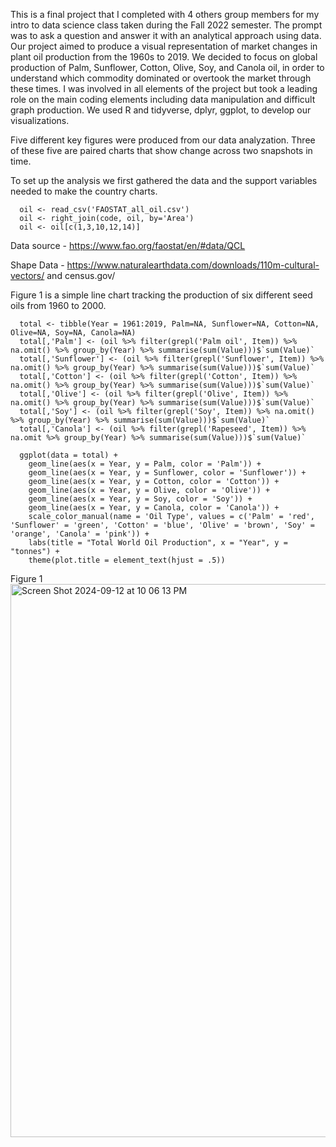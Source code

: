 This is a final project that I completed with 4 others group members for my intro to data science class taken during the Fall 2022 semester. The prompt was to ask a question and 
answer it with an analytical approach using data. Our project aimed to produce a visual representation of market changes in plant oil production from the 1960s to 2019. 
We decided to focus on global production of Palm, Sunflower, Cotton, Olive, Soy, and Canola oil, in order to understand which commodity dominated or overtook the market through 
these times. I was involved in all elements of the project but took a leading role on the main coding elements including data manipulation and difficult graph production. 
We used R and tidyverse, dplyr, ggplot, to develop our visualizations.

Five different key figures were produced from our data analyzation. Three of these five are paired charts that show change across two snapshots in time.

To set up the analysis we first gathered the data and the support variables needed to make the country charts.

      oil <- read_csv('FAOSTAT_all_oil.csv')
      oil <- right_join(code, oil, by='Area')
      oil <- oil[c(1,3,10,12,14)]

  Data source - https://www.fao.org/faostat/en/#data/QCL
  
  Shape Data - https://www.naturalearthdata.com/downloads/110m-cultural-vectors/ and census.gov/

Figure 1 is a simple line chart tracking the production of six different seed oils from 1960 to 2000.
    
      total <- tibble(Year = 1961:2019, Palm=NA, Sunflower=NA, Cotton=NA, Olive=NA, Soy=NA, Canola=NA) 
      total[,'Palm'] <- (oil %>% filter(grepl('Palm oil', Item)) %>% na.omit() %>% group_by(Year) %>% summarise(sum(Value)))$`sum(Value)`
      total[,'Sunflower'] <- (oil %>% filter(grepl('Sunflower', Item)) %>% na.omit() %>% group_by(Year) %>% summarise(sum(Value)))$`sum(Value)`
      total[,'Cotton'] <- (oil %>% filter(grepl('Cotton', Item)) %>% na.omit() %>% group_by(Year) %>% summarise(sum(Value)))$`sum(Value)`
      total[,'Olive'] <- (oil %>% filter(grepl('Olive', Item)) %>% na.omit() %>% group_by(Year) %>% summarise(sum(Value)))$`sum(Value)`
      total[,'Soy'] <- (oil %>% filter(grepl('Soy', Item)) %>% na.omit() %>% group_by(Year) %>% summarise(sum(Value)))$`sum(Value)`
      total[,'Canola'] <- (oil %>% filter(grepl('Rapeseed', Item)) %>% na.omit %>% group_by(Year) %>% summarise(sum(Value)))$`sum(Value)` 

      ggplot(data = total) + 
        geom_line(aes(x = Year, y = Palm, color = 'Palm')) +
        geom_line(aes(x = Year, y = Sunflower, color = 'Sunflower')) +
        geom_line(aes(x = Year, y = Cotton, color = 'Cotton')) +
        geom_line(aes(x = Year, y = Olive, color = 'Olive')) +
        geom_line(aes(x = Year, y = Soy, color = 'Soy')) +
        geom_line(aes(x = Year, y = Canola, color = 'Canola')) +
        scale_color_manual(name = 'Oil Type', values = c('Palm' = 'red', 'Sunflower' = 'green', 'Cotton' = 'blue', 'Olive' = 'brown', 'Soy' = 'orange', 'Canola' = 'pink')) +
        labs(title = "Total World Oil Production", x = "Year", y = "tonnes") +
        theme(plot.title = element_text(hjust = .5))
  Figure 1
  <img width="885" alt="Screen Shot 2024-09-12 at 10 06 13 PM" src="https://github.com/user-attachments/assets/f2c010a8-5fba-4cb4-ad62-ebbc3f6ac2c2">


